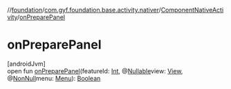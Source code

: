 //[foundation](../../../index.md)/[com.gyf.foundation.base.activity.nativer](../index.md)/[ComponentNativeActivity](index.md)/[onPreparePanel](on-prepare-panel.md)

# onPreparePanel

[androidJvm]\
open fun [onPreparePanel](on-prepare-panel.md)(featureId: [Int](https://kotlinlang.org/api/core/kotlin-stdlib/kotlin/-int/index.html), @[Nullable](https://developer.android.com/reference/kotlin/androidx/annotation/Nullable.html)view: [View](https://developer.android.com/reference/kotlin/android/view/View.html), @[NonNull](https://developer.android.com/reference/kotlin/androidx/annotation/NonNull.html)menu: [Menu](https://developer.android.com/reference/kotlin/android/view/Menu.html)): [Boolean](https://kotlinlang.org/api/core/kotlin-stdlib/kotlin/-boolean/index.html)
